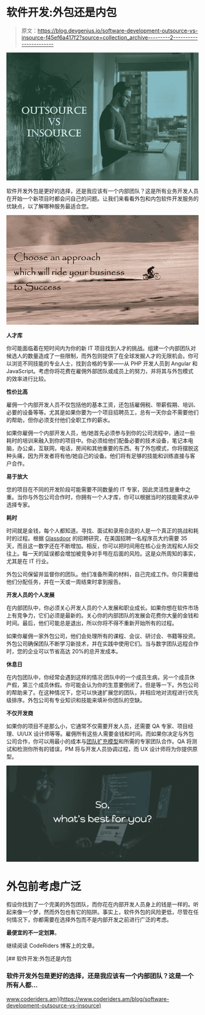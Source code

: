 # 软件开发:外包还是内包

> 原文：<https://blog.devgenius.io/software-development-outsource-vs-insource-f45ef6a417f2?source=collection_archive---------2----------------------->

![](img/e766116af3790b20ea2253e128602cb8.png)

软件开发外包是更好的选择，还是我应该有一个内部团队？这是所有业务开发人员在开始一个新项目时都会问自己的问题。让我们来看看外包和内包软件开发服务的优缺点，以了解哪种服务最适合您。

![](img/b52c09d1f352575b9466bb63f54f66af.png)

**人才库**

你可能面临着在短时间内为你的新 IT 项目找到人才的挑战。组建一个内部团队对候选人的数量造成了一些限制，而外包则提供了在全球发掘人才的无限机会。你可以浏览不同技能的专业人士，找到合格的专家——从 PHP 开发人员到 Angular 和 JavaScript。考虑你将花费在雇佣外部团队或成员上的努力，并将其与外包模式的效率进行比较。

**性价比高**

雇佣一个内部开发人员不仅包括他的基本工资，还包括雇佣税、带薪假期、培训、必要的设备等等。尤其是如果你要为一个项目招聘员工，总有一天你会不需要他们的帮助，但你必须支付他们全职工作的薪水。

如果你雇佣一个内部开发人员，他/她首先必须参与到你的公司流程中，通过一些耗时的培训来融入到你的项目中。你必须给他们配备必要的技术设备，笔记本电脑，办公桌，互联网，电话，房间和其他重要的东西。有了外包模式，你将摆脱这种头痛，因为开发者将有他/她自己的设备。他们将有足够的技能和训练直接与客户合作。

**易于放大**

您的项目在不同的开发阶段可能需要不同数量的 IT 专家，因此灵活性是重中之重。当你与外包公司合作时，你拥有一个人才库，你可以根据当时的技能需求从中选择专家。

**耗时**

时间就是金钱，每个人都知道。寻找、面试和录用合适的人是一个真正的挑战和耗时的过程。根据 [Glassdoor](https://www.glassdoor.com/index.htm) 的招聘研究，在美国招聘一名程序员大约需要 35 天，而且这一数字还在不断增加。相反，你可以把时间用在核心业务流程和人际交往上。每一天的延误都会增加被竞争对手甩在后面的风险。这是众所周知的事实，尤其是在 IT 行业。

外包公司保留并监督你的团队。他们准备所需的材料，自己完成工作。你只需要给他们分配任务，并在一天或一周结束时拿到报告。

**开发人员的个人发展**

在内部团队中，你必须关心开发人员的个人发展和职业成长。如果你想在软件市场上有竞争力，它们必须是最新的。关心你的内部团队的发展会花费你大量的金钱和时间。最后，他们可能总是退出，所以你将不得不重新开始所有的过程。

如果你雇佣一家外包公司，他们会处理所有的课程、会议、研讨会、书籍等投资。外包公司确保团队不断学习新技术，并在实践中使用它们。当与数字团队远程合作时，您的企业可以节省高达 20%的总开发成本。

**休息日**

在内包团队中，你经常会遇到这样的情况:团队中的一个成员生病，另一个成员休产假，第三个成员休假。你可能会认为你的生意要倒闭了。但是等一下。外包公司的帮助来了。在这种情况下，您可以快速扩展您的团队，并相应地对流程进行优先级排序。外包公司有专业知识和技能来填补你团队的空缺。

**不仅开发商**

如果你的项目不是那么小，它通常不仅需要开发人员，还需要 QA 专家、项目经理、UI/UX 设计师等等。雇佣所有这些人需要金钱和时间。而如果你决定与外包公司合作，你可以用最小的成本与[团队扩充模型](http://www.coderiders.am/software-development-process#industry-standard-engagement-models)和所需的专家团队合作。QA 将测试和检测你所有的错误，PM 将与开发人员协调过程，而 UX 设计师将为你提供原型。

![](img/63b118b5299757242b08a4a1ef69e32c.png)

# 外包前考虑广泛

假设你找到了一个完美的外包团队，而你花在内部开发人员身上的钱是一样的。听起来像一个梦，然而外包也有它的陷阱。事实上，软件外包的风险更低，尽管在任何情况下，你都需要在选择外包而不是内部开发之前进行广泛的考虑。

**最便宜的不一定划算**。

继续阅读 CodeRiders 博客上的文章。

[](https://www.coderiders.am/blog/software-development-outsource-vs-insource) [## 软件开发:外包还是内包

### 软件开发外包是更好的选择，还是我应该有一个内部团队？这是一个所有人都…

www.coderiders.am](https://www.coderiders.am/blog/software-development-outsource-vs-insource)